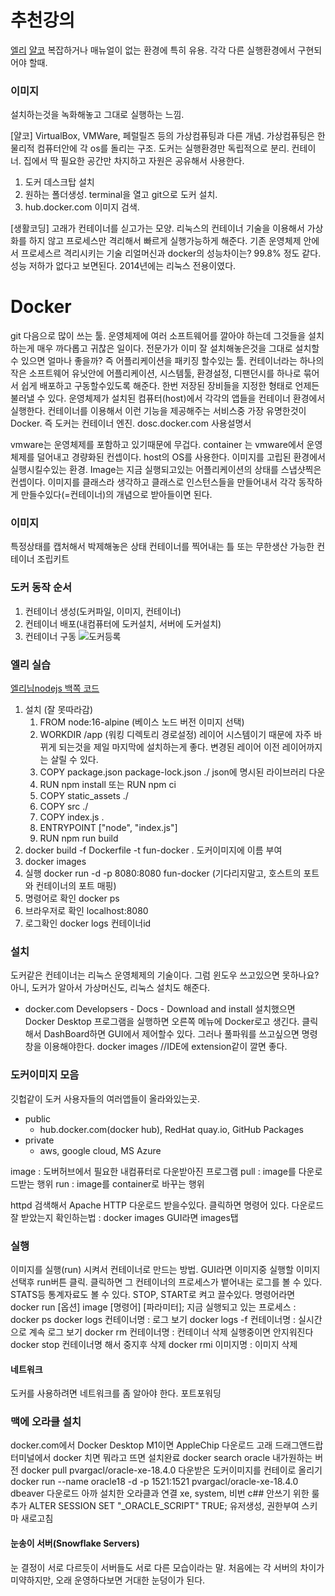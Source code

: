 # 추천강의
[엘리](https://www.youtube.com/watch?v=LXJhA3VWXFA)
[얄코](https://www.youtube.com/watch?v=hWPv9LMlme8)
복잡하거나 매뉴얼이 없는 환경에 특히 유용.
각각 다른 실행환경에서 구현되어야 할때.
### 이미지
설치하는것을 녹화해놓고 그대로 실행하는 느낌.

[얄코]
VirtualBox, VMWare, 페럴릴즈 등의 가상컴퓨팅과 다른 개념. 
가상컴퓨팅은 한 물리적 컴퓨터안에 각 os를 돌리는 구조.
도커는 실행환경만 독립적으로 분리. 컨테이너. 집에서 딱 필요한 공간만 차지하고 자원은 공유해서 사용한다.
1. 도커 데스크탑 설치
2. 원하는 폴더생성. terminal을 열고 git으로 도커 설치.
3. hub.docker.com   이미지 검색.


[생활코딩]
고래가 컨테이너를 싣고가는 모양.
리눅스의 컨테이너 기술을 이용해서 가상화를 하지 않고 프로세스만 격리해서 빠르게 실행가능하게 해준다.
기존 운영체제 안에서 프로세스르 격리시키는 기술
리얼머신과 docker의 성능차이는? 99.8% 정도 같다. 성능 저하가 없다고 보면된다.
2014년에는 리눅스 전용이였다.




# Docker
git 다음으로 많이 쓰는 툴.
운영체제에 여러 소프트웨어를 깔아야 하는데 그것들을 설치하는게 매우 까다롭고 귀찮은 일이다.
전문가가 이미 잘 설치해놓은것을 그대로 설치할수 있으면 얼마나 좋을까?
즉 어플리케이션을 패키징 할수있는 툴.
컨테이너라는 하나의 작은 소프트웨어 유닛안에 어플리케이션, 시스템툴, 환경설정, 디팬던시를 하나로 묶어서 쉽게 배포하고 구동할수있도록 해준다.
한번 저장된 장비들을 지정한 형태로 언제든 불러낼 수 있다.
운영체제가 설치된 컴퓨터(host)에서 각각의 앱들을 컨테이너 환경에서 실행한다.
컨테이너를 이용해서 이런 기능을 제공해주는 서비스중 가장 유명한것이 Docker. 즉 도커는 컨테이너 엔진.
dosc.docker.com   사용설명서

vmware는 운영체제를 포함하고 있기때문에 무겁다.
container 는 vmware에서 운영체제를 덜어내고 경량화된 컨셉이다. host의 OS를 사용한다. 이미지를 고립된 환경에서 실행시킬수있는 환경.
Image는 지금 실행되고있는 어플리케이션의 상태를 스냅샷찍은 컨셉이다.
이미지를 클래스라 생각하고 클래스로 인스턴스들을 만들어내서 각각  동작하게 만들수있다(=컨테이너)의 개념으로 받아들이면 된다.

### 이미지
특정상태를 캡처해서 박제해놓은 상태
컨테이너를 찍어내는 틀 또는 무한생산 가능한 컨테이너 조립키트


### 도커 동작 순서
1. 컨테이너 생성(도커파일, 이미지, 컨테이너)
2. 컨테이너 배포(내컴퓨터에 도커설치, 서버에 도커설치)
3. 컨테이너 구동
![도커등록](./이미지/Docker.PNG)

### 엘리 실습
[엘리님nodejs 백쪽 코드](https://github.com/dream-ellie/docker-example)
1. 설치   (잘 못따라감)
    1. FROM node:16-alpine   (베이스 노드 버전 이미지 선택)
    1. WORKDIR /app   (워킹 디렉토리 경로설정)
    레이어 시스템이기 때문에 자주 바뀌게 되는것을 제일 마지막에 설치하는게 좋다.
    변경된 레이어 이전 레이어까지는 살릴 수 있다.
    1. COPY package.json package-lock.json ./    json에 명시된 라이브러리 다운
    2. RUN npm install   또는 RUN npm ci
    3. COPY static_assets ./
    4. COPY src ./
    3. COPY index.js .
    4. ENTRYPOINT ["node", "index.js"]
    5. RUN npm run build
1. docker build -f Dockerfile -t fun-docker .    도커이미지에 이름 부여
2. docker images
3. 실행
    docker run -d -p 8080:8080 fun-docker   (기다리지말고, 호스트의 포트와 컨테이너의 포트 매핑)
4. 명령어로 확인
    docker ps
5. 브라우저로 확인
    localhost:8080
6. 로그확인
    docker logs 컨테이너id

### 설치
도커같은 컨테이너는 리눅스 운영체제의 기술이다.
그럼 윈도우 쓰고있으면 못하나요?
아니, 도커가 알아서 가상머신도, 리눅스 설치도 해준다.
- docker.com
Developsers - Docs - Download and install
설치했으면 Docker Desktop 프로그램을 실행하면
오른쪽 메뉴에 Docker로고 생긴다.
클릭해서 DashBoard하면 GUI에서 제어할수 있다.
그러나 풀파워를 쓰고싶으면 명령창을 이용해야한다.
docker images
//IDE에 extension같이 깔면 좋다.

### 도커이미지 모음
깃헙같이 도커 사용자들의 여러앱들이 올라와있는곳.
- public
    - hub.docker.com(docker hub), RedHat quay.io,  GitHub Packages
- private
    - aws, google cloud, MS Azure


image : 도버허브에서 필요한 내컴퓨터로 다운받아진 프로그램
pull : image를 다운로드받는 행위
run : image를 container로 바꾸는 행위

httpd 검색해서 Apache HTTP 다운로드 받을수있다. 클릭하면 명령어 있다.
다운로드 잘 받았는지 확인하는법 : docker images     GUI라면 images탭


### 실행
이미지를 실행(run) 시켜서 컨테이너로 만드는 방법.
GUI라면 이미지중 실행할 이미지 선택후 run버튼 클릭.
    클릭하면 그 컨테이너의 프로세스가 뱉어내는 로그를 볼 수 있다.   STATS등 통계자료도 볼 수 있다.  STOP, START로 켜고 끌수있다.
명령어라면 docker run [옵션] image [명령어] [파라미터];
지금 실행되고 있는 프로세스 : docker ps
docker logs 컨테이너명 : 로그 보기
docker logs -f 컨테이너명 : 실시간으로 계속 로그 보기
docker rm 컨테이너명 : 컨테이너 삭제
    실행중이면 안지워진다 docker stop 컨테이너명   해서 중지후 삭제
docker rmi 이미지명 : 이미지 삭제



#### 네트워크
도커를 사용하려면 네트워크를 좀 알아야 한다.
포트포워딩


### 맥에 오라클 설치
docker.com에서 Docker Desktop  M1이면 AppleChip 다운로드
고래 드래그앤드랍
터미널에서 docker 치면 뭐라고 뜨면 설치완료
docker search oracle
내가원하는 버전
docker pull pvargacl/oracle-xe-18.4.0
다운받은 도커이미지를 컨테이로 올리기
docker run --name oracle18 -d -p 1521:1521 pvargacl/oracle-xe-18.4.0
dbeaver 다운로드
아까 설치한 오라클과 연결  xe, system, 비번
c## 안쓰기 위한 룰 추가 ALTER SESSION SET "_ORACLE_SCRIPT" TRUE;
유저생성, 권한부여
스키마 새로고침

#### 눈송이 서버(Snowflake Servers)
눈 결정이 서로 다르듯이 서버들도 서로 다른 모습이라는 말.
처음에는 각 서버의 차이가 미약하지만, 오래 운영하다보면 거대한 눈덩이가 된다. 